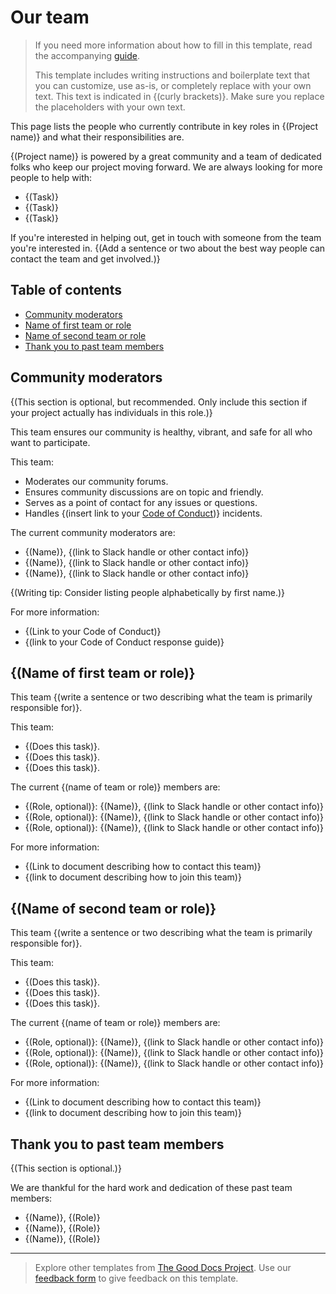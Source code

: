 # Our team

> If you need more information about how to fill in this template, read the accompanying [guide](https://gitlab.com/tgdp/templates/-/blob/v1.2.0/our-team/guide_our-team.md).
>
> This template includes writing instructions and boilerplate text that you can customize, use as-is, or completely replace with your own text. This text is indicated in {(curly brackets)}. Make sure you replace the placeholders with your own text.

This page lists the people who currently contribute in key roles in {(Project name)} and what their responsibilities are.

{(Project name)} is powered by a great community and a team of dedicated folks who keep our project moving forward.
We are always looking for more people to help with:

* {(Task)}
* {(Task)}
* {(Task)}

If you're interested in helping out, get in touch with someone from the team you're interested in.
{(Add a sentence or two about the best way people can contact the team and get involved.)}

## Table of contents

* [Community moderators](#community-moderators)
* [Name of first team or role](#name-of-first-team-or-role)
* [Name of second team or role](#name-of-second-team-or-role)
* [Thank you to past team members](#thank-you-to-past-team-members)

## Community moderators

{(This section is optional, but recommended.
Only include this section if your project actually has individuals in this role.)}

This team ensures our community is healthy, vibrant, and safe for all who want to participate.

This team:

* Moderates our community forums.
* Ensures community discussions are on topic and friendly.
* Serves as a point of contact for any issues or questions.
* Handles {(insert link to your [Code of Conduct](https://gitlab.com/tgdp/templates/-/blob/v1.2.0/our-team/url))} incidents.

The current community moderators are:

* {(Name)}, {(link to Slack handle or other contact info)}
* {(Name)}, {(link to Slack handle or other contact info)}
* {(Name)}, {(link to Slack handle or other contact info)}

{(Writing tip: Consider listing people alphabetically by first name.)}

For more information:

* {(Link to your Code of Conduct)}
* {(link to your Code of Conduct response guide)}

## {(Name of first team or role)}

This team {(write a sentence or two describing what the team is primarily responsible for)}.

This team:

* {(Does this task)}.
* {(Does this task)}.
* {(Does this task)}.

The current {(name of team or role)} members are:

* {(Role, optional)}: {(Name)}, {(link to Slack handle or other contact info)}
* {(Role, optional)}: {(Name)}, {(link to Slack handle or other contact info)}
* {(Role, optional)}: {(Name)}, {(link to Slack handle or other contact info)}

For more information:

* {(Link to document describing how to contact this team)}
* {(link to document describing how to join this team)}

## {(Name of second team or role)}

This team {(write a sentence or two describing what the team is primarily responsible for)}.

This team:

* {(Does this task)}.
* {(Does this task)}.
* {(Does this task)}.

The current {(name of team or role)} members are:

* {(Role, optional)}: {(Name)}, {(link to Slack handle or other contact info)}
* {(Role, optional)}: {(Name)}, {(link to Slack handle or other contact info)}
* {(Role, optional)}: {(Name)}, {(link to Slack handle or other contact info)}

For more information:

* {(Link to document describing how to contact this team)}
* {(link to document describing how to join this team)}

## Thank you to past team members

{(This section is optional.)}

We are thankful for the hard work and dedication of these past team members:

* {(Name)}, {(Role)}
* {(Name)}, {(Role)}
* {(Name)}, {(Role)}

---

> Explore other templates from [The Good Docs Project](https://thegooddocsproject.dev/). Use our [feedback form](https://thegooddocsproject.dev/feedback/?template=Our%20team) to give feedback on this template.

